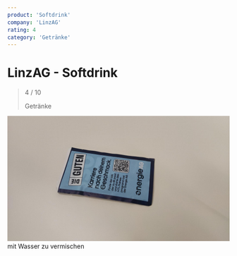 ```yaml
---
product: 'Softdrink'
company: 'LinzAG'
rating: 4
category: 'Getränke'
---
```


# LinzAG - Softdrink
>
> 4 / 10
>
> Getränke

![Softdrink](./assets/linzag-softdrink-3c136706-b568-4ad6-886c-1773c0742d83.jpg)
mit Wasser zu vermischen
